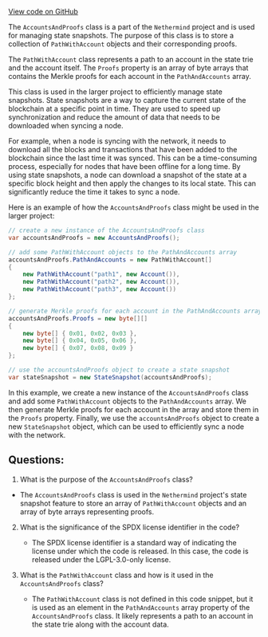 [View code on GitHub](https://github.com/nethermindeth/nethermind/Nethermind.State/Snap/AccountsAndProofs.cs)

The `AccountsAndProofs` class is a part of the `Nethermind` project and is used for managing state snapshots. The purpose of this class is to store a collection of `PathWithAccount` objects and their corresponding proofs. 

The `PathWithAccount` class represents a path to an account in the state trie and the account itself. The `Proofs` property is an array of byte arrays that contains the Merkle proofs for each account in the `PathAndAccounts` array. 

This class is used in the larger project to efficiently manage state snapshots. State snapshots are a way to capture the current state of the blockchain at a specific point in time. They are used to speed up synchronization and reduce the amount of data that needs to be downloaded when syncing a node. 

For example, when a node is syncing with the network, it needs to download all the blocks and transactions that have been added to the blockchain since the last time it was synced. This can be a time-consuming process, especially for nodes that have been offline for a long time. By using state snapshots, a node can download a snapshot of the state at a specific block height and then apply the changes to its local state. This can significantly reduce the time it takes to sync a node. 

Here is an example of how the `AccountsAndProofs` class might be used in the larger project:

```csharp
// create a new instance of the AccountsAndProofs class
var accountsAndProofs = new AccountsAndProofs();

// add some PathWithAccount objects to the PathAndAccounts array
accountsAndProofs.PathAndAccounts = new PathWithAccount[]
{
    new PathWithAccount("path1", new Account()),
    new PathWithAccount("path2", new Account()),
    new PathWithAccount("path3", new Account())
};

// generate Merkle proofs for each account in the PathAndAccounts array
accountsAndProofs.Proofs = new byte[][]
{
    new byte[] { 0x01, 0x02, 0x03 },
    new byte[] { 0x04, 0x05, 0x06 },
    new byte[] { 0x07, 0x08, 0x09 }
};

// use the accountsAndProofs object to create a state snapshot
var stateSnapshot = new StateSnapshot(accountsAndProofs);
``` 

In this example, we create a new instance of the `AccountsAndProofs` class and add some `PathWithAccount` objects to the `PathAndAccounts` array. We then generate Merkle proofs for each account in the array and store them in the `Proofs` property. Finally, we use the `accountsAndProofs` object to create a new `StateSnapshot` object, which can be used to efficiently sync a node with the network.
## Questions: 
 1. What is the purpose of the `AccountsAndProofs` class?
   - The `AccountsAndProofs` class is used in the `Nethermind` project's state snapshot feature to store an array of `PathWithAccount` objects and an array of byte arrays representing proofs.

2. What is the significance of the SPDX license identifier in the code?
   - The SPDX license identifier is a standard way of indicating the license under which the code is released. In this case, the code is released under the LGPL-3.0-only license.

3. What is the `PathWithAccount` class and how is it used in the `AccountsAndProofs` class?
   - The `PathWithAccount` class is not defined in this code snippet, but it is used as an element in the `PathAndAccounts` array property of the `AccountsAndProofs` class. It likely represents a path to an account in the state trie along with the account data.